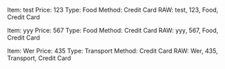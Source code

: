 
Item: test
Price: 123
Type: Food
Method: Credit Card
RAW: test, 123, Food, Credit Card


Item: yyy
Price: 567
Type: Food
Method: Credit Card
RAW: yyy, 567, Food, Credit Card


Item: Wer
Price: 435
Type: Transport
Method: Credit Card
RAW: Wer, 435, Transport, Credit Card
